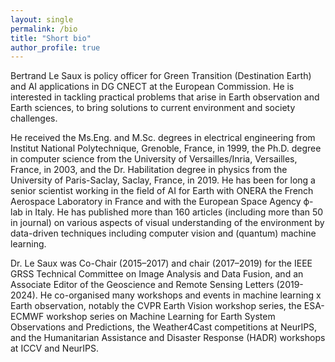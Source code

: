 ```yaml
---
layout: single
permalink: /bio
title: "Short bio"
author_profile: true
---
```


Bertrand Le Saux is policy officer for Green Transition (Destination Earth) and AI applications in DG CNECT at the European Commission. He is interested in tackling practical problems that arise in Earth observation and Earth sciences, to bring solutions to current environment and society challenges.

He received the Ms.Eng. and M.Sc. degrees in electrical engineering from Institut National Polytechnique, Grenoble, France, in 1999, the Ph.D. degree in computer science from the University of Versailles/Inria, Versailles, France, in 2003, and the Dr. Habilitation degree in physics from the University of Paris-Saclay, Saclay, France, in 2019. He has been for long a senior scientist working in the field of AI for Earth with ONERA the French Aerospace Laboratory in France and with the European Space Agency ϕ-lab in Italy. He has published more than 160 articles (including more than 50 in journal) on various aspects of visual understanding of the environment by data-driven techniques including computer vision and (quantum) machine learning.

Dr. Le Saux was Co-Chair (2015–2017) and chair (2017–2019) for the IEEE GRSS Technical Committee on Image Analysis and Data Fusion, and an Associate Editor of the Geoscience and Remote Sensing Letters (2019-2024). He co-organised many workshops and events in machine learning x Earth observation, notably the CVPR Earth Vision workshop series, the ESA-ECMWF workshop series on Machine Learning for Earth System Observations and Predictions, the Weather4Cast competitions at NeurIPS, and the Humanitarian Assistance and Disaster Response (HADR) workshops at ICCV and NeurIPS.
